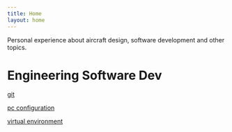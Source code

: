 ```yaml
---
title: Home
layout: home
---
```


Personal experience about aircraft design, software development and other topics.

# Engineering Software Dev

[git](git_setup)

[pc configuration](pc-config)

[virtual environment](venv)
